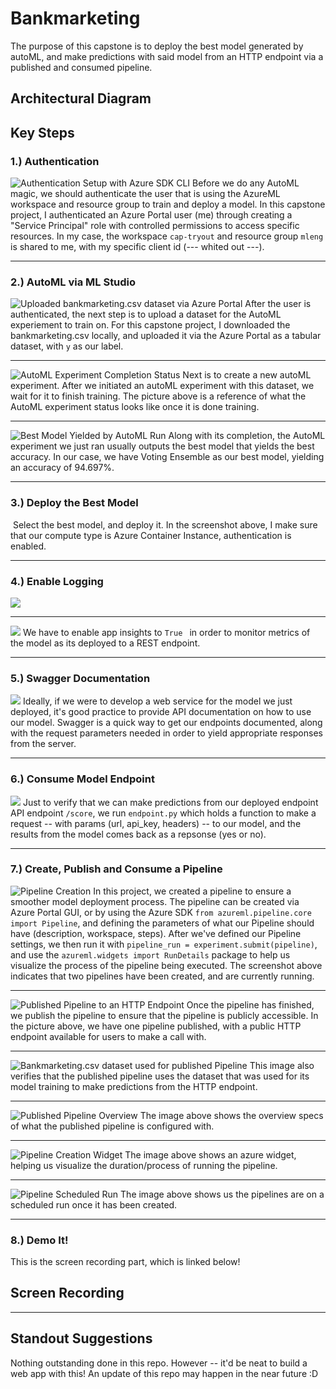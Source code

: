 
# Bankmarketing 

The purpose of this capstone is to deploy the best model generated by autoML, and make predictions with said model from an HTTP endpoint via a published and consumed pipeline.

## Architectural Diagram


## Key Steps
### 1.) Authentication
![Authentication Setup with Azure SDK CLI](mleng_cap2_auth_setup.jpg) 
Before we do any AutoML magic, we should authenticate the user that is using the AzureML workspace and resource group to train and deploy a model. In this capstone project, I authenticated an Azure Portal user (me) through creating a "Service Principal" role with controlled permissions to access specific resources. In my case, the workspace `cap-tryout` and resource group `mleng` is shared to me, with my specific client id (--- whited out ---). 

--------------------------------------------------------

### 2.) AutoML via ML Studio
![Uploaded bankmarketing.csv dataset via Azure Portal](mleng_cap2_registered_dataset.png)
After the user is authenticated, the next step is to upload a dataset for the AutoML experiement to train on. For this capstone project, I downloaded the bankmarketing.csv locally, and uploaded it via the Azure Portal as a tabular dataset, with `y` as our label.

--------------------------------------------------------

![AutoML Experiment Completion Status](mleng_cap2_automl_completion.png)
Next is to create a new autoML experiment. After we initiated an autoML experiment with this dataset, we wait for it to finish training. The picture above is a reference of what the AutoML experiment status looks like once it is done training.

---------------------------------------------------------

![Best Model Yielded by AutoML Run](mleng_cap2_best_model.png)
Along with its completion, the AutoML experiment we just ran usually outputs the best model that yields the best accuracy. In our case, we have Voting Ensemble as our best model, yielding an accuracy of 94.697%.

---------------------------------------------------------

### 3.) Deploy the Best Model
![]()
Select the best model, and deploy it. In the screenshot above, I make sure that our compute type is Azure Container Instance, authentication is enabled.

---------------------------------------------------------

### 4.) Enable Logging 

![](mleng_cap2_log_output.png)

---------------------------------------------------------

![](mleng_cap2_app_insights_enabled.png)
We have to enable app insights to `True ` in order to monitor metrics of the model as its deployed to a REST endpoint.

---------------------------------------------------------

### 5.) Swagger Documentation
![](mleng_cap2_swagger_localhost.png)
Ideally, if we were to develop a web service for the model we just deployed, it's good practice to provide API documentation on how to use our model. Swagger is a quick way to get our endpoints documented, along with the request parameters needed in order to yield appropriate responses from the server. 

---------------------------------------------------------

### 6.) Consume Model Endpoint
![](mleng_cap2_endpoint_json_output.png)
Just to verify that we can make predictions from our deployed endpoint API endpoint `/score`, we run `endpoint.py` which holds a function to make a request -- with params (url, api_key, headers) -- to our model, and the results from the model comes back as a repsonse (yes or no).

---------------------------------------------------------

### 7.) Create, Publish and Consume a Pipeline
![Pipeline Creation](mleng_cap2_pipeline_created.png)
In this project, we created a pipeline to ensure a smoother model deployment process. The pipeline can be created via Azure Portal GUI, or by using the Azure SDK `from azureml.pipeline.core import Pipeline`, and defining the parameters of what our Pipeline should have (description, workspace, steps). After we've defined our Pipeline settings, we then run it with `pipeline_run = experiment.submit(pipeline)`, and use the `azureml.widgets import RunDetails` package to help us visualize the process of the pipeline being executed. The screenshot above indicates that two pipelines have been created, and are currently running. 

----------------------------------------------------------

![Published Pipeline to an HTTP Endpoint](mleng_cap2_pipeline_endpoint.png)
Once the pipeline has finished, we publish the pipeline to ensure that the pipeline is publicly accessible. In the picture above, we have one pipeline published, with a public HTTP endpoint available for users to make a call with. 

----------------------------------------------------------

![Bankmarketing.csv dataset used for published Pipeline](mleng_cap2_dataset_automl_module.png)
This image also verifies that the published pipeline uses the dataset that was used for its model training to make predictions from the HTTP endpoint.

----------------------------------------------------------

![Published Pipeline Overview](mleng_cap2_published_pipeline_overview.png)
The image above shows the overview specs of what the published pipeline is configured with. 

----------------------------------------------------------

![Pipeline Creation Widget](mleng_cap2_rundetails_widget.png)
The image above shows an azure widget, helping us visualize the duration/process of running the pipeline.

----------------------------------------------------------

![Pipeline Scheduled Run](mleng_cap2_scheduled_run.png)
The image above shows us the pipelines are on a scheduled run once it has been created.

----------------------------------------------------------

### 8.) Demo It! 
This is the screen recording part, which is linked below!

## Screen Recording

----------------------------------------------------------

## Standout Suggestions
Nothing outstanding done in this repo. However -- it'd be neat to build a web app with this!
An update of this repo may happen in the near future :D